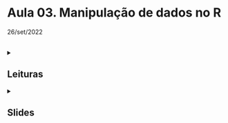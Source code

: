 
# Aula 03. Manipulação de dados no R

26/set/2022 

<br>

<details> <summary>

## Leituras

</summary>

---
 
### Obrigatórias 

**Curso-R, *Ciência de Dados em R*, capítulos 1 a 6**

&nbsp;&nbsp;&nbsp;&nbsp; Consulta online em https://livro.curso-r.com/index.html

&nbsp;&nbsp;&nbsp;&nbsp; PDF para download em https://livro.curso-r.com/livro-curso-r.pdf

**IBPAD, *Ciência de Dados em R - Introdução*, capítulos 1 a 5**

&nbsp;&nbsp;&nbsp;&nbsp; Consulta online em https://cdr.ibpad.com.br/index.html

&nbsp;&nbsp;&nbsp;&nbsp; PDF para download em https://cdr.ibpad.com.br/cdr-intro.pdf

<br>

### Optativas

**Roger Peng, *R Programming for Data Science*, capítulos 3 a 6**

&nbsp;&nbsp;&nbsp;&nbsp;  Consulta online em https://bookdown.org/rdpeng/rprogdatascience/

&nbsp;&nbsp;&nbsp;&nbsp; PDF para download em https://leanpub.com/rprogramming

**Rafael Irizarry, *Introduction to Data Science*, capítulos 1 a 6**

&nbsp;&nbsp;&nbsp;&nbsp;  Consulta online em https://rafalab.github.io/dsbook/

&nbsp;&nbsp;&nbsp;&nbsp; PDF para download em https://leanpub.com/datasciencebook

---

</details>


<details> <summary>

## Slides 

</summary>

---

Em breve

---

</details>




